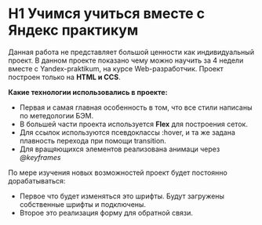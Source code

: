 # H1 Учимся учиться вместе с Яндекс практикум

Данная работа не представляет большой ценности как индивидуальный проект. В данном проекте показано чему можно научить за 4 недели вместе с Yandex-praktikum, на курсе Web-разработчик. Проект построен только на **HTML и CCS**.

**Какие технологии использовались в проекте:**
* Первая и самая главная особенность в том, что все стили написаны по метедологии БЭМ.
* В большей части проекта используется **Flex** для построения сеток.
* Для ссылок используются псевдоклассы :hover, и та же задана плавность перехода при помощи transition.
* Для вращяющихся элементов реализована анимаци через _@keyframes_

По мере изучения новых возможностей проект будет постоянно дорабатываться:
* Первое что будет изменяться это шрифты. Будут загружены собственные шрифты и подключены.
* Второе это реализация форму для обратной связи.
